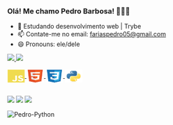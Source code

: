 ### Olá!  Me chamo Pedro Barbosa! 🙋🏻‍♂️

- 🌱 Estudando desenvolvimento web | Trybe
- 📫 Contate-me no email: fariaspedro05@gmail.com
- 😄 Pronouns: ele/dele

<div>
  <a href="https://github.com/Bsajr">
  <img height="180em" src="https://github-readme-stats.vercel.app/api?username=Bsajr&show_icons=true&theme=dark&include_all_commits=true&count_private=true"/>
  <img height="180em" src="https://github-readme-stats.vercel.app/api/top-langs/?username=Bsajr&layout=compact&langs_count=7&theme=dark"/>
</div>
  
<div style="display: inline_block"><br>
   <img align="center" alt="Pedro-Js" height="30" width="40" src="https://raw.githubusercontent.com/devicons/devicon/master/icons/javascript/javascript-plain.svg">
  <img align="center" alt="Pedro-HTML" height="30" width="40" src="https://raw.githubusercontent.com/devicons/devicon/master/icons/html5/html5-original.svg">
  <img align="center" alt="Pedro-CSS" height="30" width="40" src="https://raw.githubusercontent.com/devicons/devicon/master/icons/css3/css3-original.svg">
  <img align="center" alt="Pedro-Python" height="30" width="40" src="https://raw.githubusercontent.com/devicons/devicon/master/icons/python/python-original.svg">
</div>
  
##  
  
<div>
  
  <a href="https://www.instagram.com/pedro_ojr/" target="_blank"><img src="https://img.shields.io/badge/-Instagram-%23E4405F?style=for-the-badge&logo=instagram&logoColor=white" target="_blank"></a>
  <a href = "mailto:fariaspedro05@gmail.com"><img src="https://img.shields.io/badge/Gmail-D14836?style=for-the-badge&logo=gmail&logoColor=white" target="_blank"></a>
  <a href="https://www.linkedin.com/in/pedrobarbosa05/" target="_blank"><img src="https://img.shields.io/badge/-LinkedIn-%230077B5?style=for-the-badge&logo=linkedin&logoColor=white" target="_blank"></a> 
  </div> 
  <div>
    <img align="center" alt="Pedro-Python" height="100px" width="300px" src="https://lh3.googleusercontent.com/WK5trHZO7xYn2rYOJ466FzpuFOALuoiEtafExHjtmA4zViAQaP-3vslCSRz8Ehzj_8ZbwkoUfYz_Z1GGZTBMUI-kAeHTYTZY4lHznVBqEZ4i2tIHRHdSuXF35-5KGpJYRs1suRUvZRXq8YISTdiiOWna6WWOIuSO3h5UfwkHSE7rRFo-piMu8D_nJNyrfB54oO2tUGKbVx-jXJNOGJ4ldpMeRnG_OFjOE5WcFom96CtjPWw5rsSw91eh0Lbpr62RJJdHNS9S_67zJ_cUdPtHRxRwUAZz-nqDJ2cjo7UDUV2S7zMe6879sWFl0P_MwsRcvKEBrBh_3yvLtCGBGcm4qmX14tq12WCnir6WMDzkS5h6pUnJ0yjCJqGLDGcZlo0vgnaksX6UULgiuMaCCijdIqlEgrglOZSN_Xfv1njcVEn1haV0Nn_Xe_zpd2knhfQZsvz9CHkApcbbdyFEfB-XTzA7pBkGskvFbimjw8k0dljLIWc55Wevlq-uhMjPYsYDOfzKPnGaICTpxwLoAYvE9XdLeNRcD2nS8pLwh55ZzUGBOkmNEHnyUEjv-Gp-N1XujnMGbqm6hLJtl-bi-E6M4PU5lZmXbEh4mEcJKer7tUX7MWUyFFf9EQOzmRHLrKAPIb3FW0PCO-Gn6LGOxeKbUAWy1zWEx4pTwKSjHVo82nIKLWIRBqFiYUfKVByQWwiMmxHUPAn1gPpMwE4WgrNp25MH=w1918-h382-no?authuser=0">
  
  </div>
